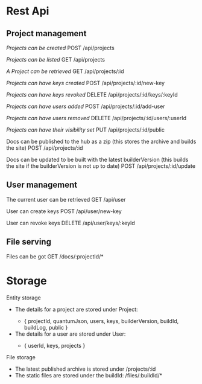 # Rest Api

## Project management

*Projects can be created*
  POST /api/projects

*Projects can be listed*
  GET /api/projects

*A Project can be retrieved*
  GET /api/projects/:id

*Projects can have keys created*
  POST /api/projects/:id/new-key

*Projects can have keys revoked*
  DELETE /api/projects/:id/keys/:keyId

*Projects can have users added*
  POST /api/projects/:id/add-user

*Projects can have users removed*
  DELETE /api/projects/:id/users/:userId

*Projects can have their visibility set*
  PUT /api/projects/:id/public

Docs can be published to the hub as a zip (this stores the archive and builds the site)
  POST /api/projects/:id

Docs can be updated to be built with the latest builderVersion (this builds the site if the builderVersion is not up to date)
  POST /api/projects/:id/update

## User management

The current user can be retrieved
  GET /api/user

User can create keys
  POST /api/user/new-key

User can revoke keys
  DELETE /api/user/keys/:keyId

## File serving

Files can be got
  GET /docs/:projectId/*


# Storage

Entity storage
* The details for a project are stored under Project:<id>
  - { projectId, quantumJson, users, keys, builderVersion, buildId, buildLog, public }
* The details for a user are stored under User:<id>
  - { userId, keys, projects }

File storage
* The latest published archive is stored under /projects/:id
* The static files are stored under the buildId: /files/:buildId/*
